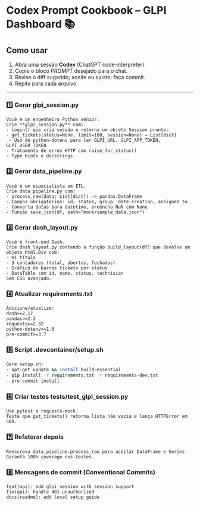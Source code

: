 # Codex Prompt Cookbook – GLPI Dashboard 📚

## Como usar

1. Abra uma sessão **Codex** (ChatGPT code‑interpreter).
2. Copie o bloco *PROMPT* desejado para o chat.
3. Revise o diff sugerido; aceite ou ajuste; faça commit.
4. Repita para cada arquivo.

---

### 1️⃣ Gerar **glpi_session.py**

```text
Você é um engenheiro Python sênior.
Crie **glpi_session.py** com:
- login() que cria sessão e retorna um objeto Session pronto.
- get_tickets(status=None, limit=100, session=None) → List[dict]
 - Uso de python‑dotenv para ler GLPI_URL, GLPI_APP_TOKEN, GLPI_USER_TOKEN
- Tratamento de erros HTTP com raise_for_status()
- Type hints e docstrings.
```

### 2️⃣ Gerar **data_pipeline.py**

```text
Você é um especialista em ETL.
Crie data_pipeline.py com:
- process_raw(data: List[dict]) -> pandas.DataFrame
- Campos obrigatórios: id, status, group, date_creation, assigned_to
- Converta datas para datetime, preencha NaN com None
- Função save_json(df, path="mock/sample_data.json")
```

### 3️⃣ Gerar **dash_layout.py**

```text
Você é front‑end Dash.
Crie dash_layout.py contendo a função build_layout(df) que devolve um objeto html.Div com:
- H1 título
- 3 contadores (total, abertos, fechados)
- Gráfico de barras tickets por status
- DataTable com id, name, status, technician
Sem CSS avançado.
```

### 4️⃣ Atualizar **requirements.txt**

```text
Adicione/atualize:
dash>=2.17
pandas>=2.2
requests>=2.32
python-dotenv>=1.0
pre-commit>=3.7
```

### 5️⃣ Script **.devcontainer/setup.sh**

```bash
Gere setup.sh:
- apt-get update && install build-essential
- pip install -r requirements.txt -r requirements-dev.txt
- pre-commit install
```

### 6️⃣ Criar testes **tests/test_glpi_session.py**

```text
Use pytest e requests-mock.
Teste que get_tickets() retorna lista não vazia e lança HTTPError em 500.
```

### 7️⃣ Refatorar depois

```text
Reescreva data_pipeline.process_raw para aceitar DataFrame e Series.
Garanta 100% coverage nos testes.
```

### 8️⃣ Mensagens de commit (Conventional Commits)

```text
feat(api): add glpi_session with session support
fix(api): handle 401 unauthorized
docs(readme): add local setup guide
```
